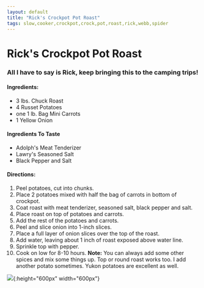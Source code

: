 ```yaml
---
layout: default
title: "Rick's Crockpot Pot Roast"
tags: slow,cooker,crockpot,crock,pot,roast,rick,webb,spider
---
```

# Rick's Crockpot Pot Roast

### All I have to say is Rick, keep bringing this to the camping trips!

#### Ingredients:
- 3 lbs. Chuck Roast
- 4 Russet Potatoes
- one 1 lb. Bag Mini Carrots
- 1 Yellow Onion

#### Ingredients To Taste
- Adolph's Meat Tenderizer
- Lawry's Seasoned Salt
- Black Pepper and Salt

#### Directions:
1. Peel potatoes, cut into chunks.
2. Place 2 potatoes mixed with half the bag of carrots in bottom of crockpot.
3. Coat roast with meat tenderizer, seasoned salt, black pepper and salt.
4. Place roast on top of potatoes and carrots.
5. Add the rest of the potatoes and carrots.
6. Peel and slice onion into 1-inch slices.
7. Place a full layer of onion slices over the top of the roast.
8. Add water, leaving about 1 inch of roast exposed above water line.
9. Sprinkle top with pepper.
10. Cook on low for 8-10 hours.
**Note:**  You can always add some other spices and mix some things up.
Top or round roast works too.  I add another potato sometimes.
Yukon potatoes are excellent as well.

![]({{site.github.url}}/SlowCooker/Images/RicksCrockpotPotRoast.jpg){:height="600px" width="600px"}
